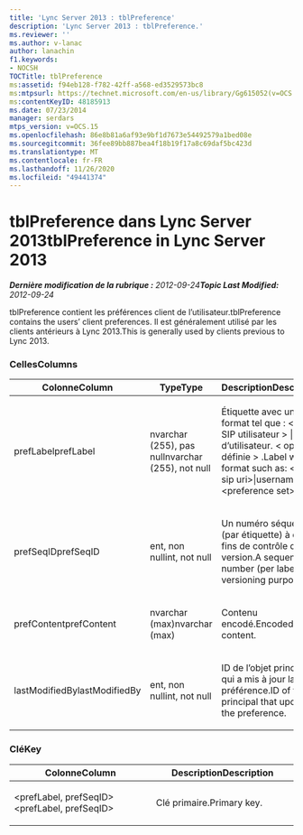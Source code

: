 ```yaml
---
title: 'Lync Server 2013 : tblPreference'
description: 'Lync Server 2013 : tblPreference.'
ms.reviewer: ''
ms.author: v-lanac
author: lanachin
f1.keywords:
- NOCSH
TOCTitle: tblPreference
ms:assetid: f94eb128-f782-42ff-a568-ed3529573bc8
ms:mtpsurl: https://technet.microsoft.com/en-us/library/Gg615052(v=OCS.15)
ms:contentKeyID: 48185913
ms.date: 07/23/2014
manager: serdars
mtps_version: v=OCS.15
ms.openlocfilehash: 86e8b81a6af93e9bf1d7673e54492579a1bed08e
ms.sourcegitcommit: 36fee89bb887bea4f18b19f17a8c69daf5bc423d
ms.translationtype: MT
ms.contentlocale: fr-FR
ms.lasthandoff: 11/26/2020
ms.locfileid: "49441374"
---
```

# <a name="tblpreference-in-lync-server-2013"></a><span data-ttu-id="24a9e-103">tblPreference dans Lync Server 2013</span><span class="sxs-lookup"><span data-stu-id="24a9e-103">tblPreference in Lync Server 2013</span></span>

<div data-xmlns="http://www.w3.org/1999/xhtml">

<div class="topic" data-xmlns="http://www.w3.org/1999/xhtml" data-msxsl="urn:schemas-microsoft-com:xslt" data-cs="https://msdn.microsoft.com/">

<div data-asp="https://msdn2.microsoft.com/asp">



</div>

<div id="mainSection">

<div id="mainBody"><span data-ttu-id="24a9e-104">

<span> </span></span><span class="sxs-lookup"><span data-stu-id="24a9e-104">

<span> </span></span></span>

<span data-ttu-id="24a9e-105">_**Dernière modification de la rubrique :** 2012-09-24_</span><span class="sxs-lookup"><span data-stu-id="24a9e-105">_**Topic Last Modified:** 2012-09-24_</span></span>

<span data-ttu-id="24a9e-106">tblPreference contient les préférences client de l’utilisateur.</span><span class="sxs-lookup"><span data-stu-id="24a9e-106">tblPreference contains the users’ client preferences.</span></span> <span data-ttu-id="24a9e-107">Il est généralement utilisé par les clients antérieurs à Lync 2013.</span><span class="sxs-lookup"><span data-stu-id="24a9e-107">This is generally used by clients previous to Lync 2013.</span></span>

### <a name="columns"></a><span data-ttu-id="24a9e-108">Celles</span><span class="sxs-lookup"><span data-stu-id="24a9e-108">Columns</span></span>

<table>
<colgroup>
<col style="width: 33%" />
<col style="width: 33%" />
<col style="width: 33%" />
</colgroup>
<thead>
<tr class="header">
<th><span data-ttu-id="24a9e-109">Colonne</span><span class="sxs-lookup"><span data-stu-id="24a9e-109">Column</span></span></th>
<th><span data-ttu-id="24a9e-110">Type</span><span class="sxs-lookup"><span data-stu-id="24a9e-110">Type</span></span></th>
<th><span data-ttu-id="24a9e-111">Description</span><span class="sxs-lookup"><span data-stu-id="24a9e-111">Description</span></span></th>
</tr>
</thead>
<tbody>
<tr class="odd">
<td><p><span data-ttu-id="24a9e-112">prefLabel</span><span class="sxs-lookup"><span data-stu-id="24a9e-112">prefLabel</span></span></p></td>
<td><p><span data-ttu-id="24a9e-113">nvarchar (255), pas null</span><span class="sxs-lookup"><span data-stu-id="24a9e-113">nvarchar (255), not null</span></span></p></td>
<td><p><span data-ttu-id="24a9e-114">Étiquette avec un format tel que : &lt; URI SIP utilisateur &gt; | nom d’utilisateur. &lt; option définie &gt; .</span><span class="sxs-lookup"><span data-stu-id="24a9e-114">Label with a format such as: &lt;user sip uri&gt;|username.&lt;preference set&gt;.</span></span></p></td>
</tr>
<tr class="even">
<td><p><span data-ttu-id="24a9e-115">prefSeqID</span><span class="sxs-lookup"><span data-stu-id="24a9e-115">prefSeqID</span></span></p></td>
<td><p><span data-ttu-id="24a9e-116">ent, non null</span><span class="sxs-lookup"><span data-stu-id="24a9e-116">int, not null</span></span></p></td>
<td><p><span data-ttu-id="24a9e-117">Un numéro séquentiel (par étiquette) à des fins de contrôle de version.</span><span class="sxs-lookup"><span data-stu-id="24a9e-117">A sequential number (per label) for versioning purposes.</span></span></p></td>
</tr>
<tr class="odd">
<td><p><span data-ttu-id="24a9e-118">prefContent</span><span class="sxs-lookup"><span data-stu-id="24a9e-118">prefContent</span></span></p></td>
<td><p><span data-ttu-id="24a9e-119">nvarchar (max)</span><span class="sxs-lookup"><span data-stu-id="24a9e-119">nvarchar (max)</span></span></p></td>
<td><p><span data-ttu-id="24a9e-120">Contenu encodé.</span><span class="sxs-lookup"><span data-stu-id="24a9e-120">Encoded content.</span></span></p></td>
</tr>
<tr class="even">
<td><p><span data-ttu-id="24a9e-121">lastModifiedBy</span><span class="sxs-lookup"><span data-stu-id="24a9e-121">lastModifiedBy</span></span></p></td>
<td><p><span data-ttu-id="24a9e-122">ent, non null</span><span class="sxs-lookup"><span data-stu-id="24a9e-122">int, not null</span></span></p></td>
<td><p><span data-ttu-id="24a9e-123">ID de l’objet principal qui a mis à jour la préférence.</span><span class="sxs-lookup"><span data-stu-id="24a9e-123">ID of the principal that updated the preference.</span></span></p></td>
</tr>
</tbody>
</table>


### <a name="key"></a><span data-ttu-id="24a9e-124">Clé</span><span class="sxs-lookup"><span data-stu-id="24a9e-124">Key</span></span>

<table>
<colgroup>
<col style="width: 50%" />
<col style="width: 50%" />
</colgroup>
<thead>
<tr class="header">
<th><span data-ttu-id="24a9e-125">Colonne</span><span class="sxs-lookup"><span data-stu-id="24a9e-125">Column</span></span></th>
<th><span data-ttu-id="24a9e-126">Description</span><span class="sxs-lookup"><span data-stu-id="24a9e-126">Description</span></span></th>
</tr>
</thead>
<tbody>
<tr class="odd">
<td><p><span data-ttu-id="24a9e-127">&lt;prefLabel, prefSeqID&gt;</span><span class="sxs-lookup"><span data-stu-id="24a9e-127">&lt;prefLabel, prefSeqID&gt;</span></span></p></td>
<td><p><span data-ttu-id="24a9e-128">Clé primaire.</span><span class="sxs-lookup"><span data-stu-id="24a9e-128">Primary key.</span></span></p></td>
</tr>
</tbody>
</table><span data-ttu-id="24a9e-129">


</div>

<span> </span>

</div>

</div>

</span><span class="sxs-lookup"><span data-stu-id="24a9e-129">


</div>

<span> </span>

</div>

</div>

</span></span></div>

